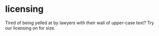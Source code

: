 # licensing
Tired of being yelled at by lawyers with their wall of upper-case text?  Try our licensing on for size.
